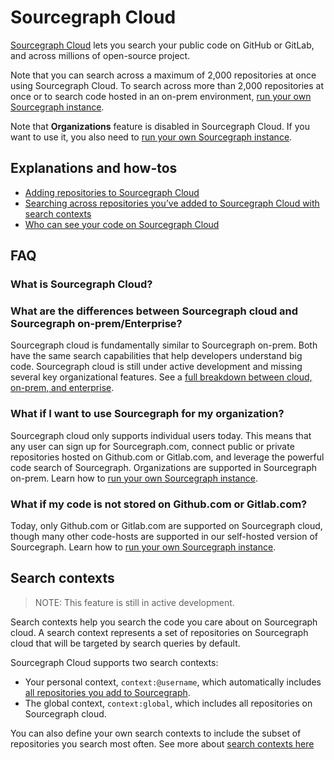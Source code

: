 # Sourcegraph Cloud

[Sourcegraph Cloud](https://sourcegraph.com/search) lets you search your public code on GitHub or GitLab, and across millions of open-source project.

Note that you can search across a maximum of 2,000 repositories at once using Sourcegraph Cloud. To search across more than 2,000 repositories at once or to search code hosted in an on-prem environment, [run your own Sourcegraph instance](../../../admin/install/index.md).

Note that **Organizations** feature is disabled in Sourcegraph Cloud. If you want to use it, you also need to [run your own Sourcegraph instance](../../../admin/install/index.md).


## Explanations and how-tos

- [Adding repositories to Sourcegraph Cloud](../how-to/adding_repositories_to_cloud.md)
- [Searching across repositories you’ve added to Sourcegraph Cloud with search contexts](../how-to/searching_with_search_contexts.md)
- [Who can see your code on Sourcegraph Cloud](./code_visibility_on_sourcegraph_cloud.md)

## FAQ
### What is Sourcegraph Cloud? 

### What are the differences between Sourcegraph cloud and Sourcegraph on-prem/Enterprise? 

Sourcegraph cloud is fundamentally similar to Sourcegraph on-prem. Both have the same search capabilities that help developers understand big code. Sourcegraph cloud is still under active development and missing several key organizational features. See a [full breakdown between cloud, on-prem, and enterprise](../../cloud/cloud_ent_on-prem_comparison.md). 

### What if I want to use Sourcegraph for my organization? 

Sourcegraph cloud only supports individual users today. This means that any user can sign up for Sourcegraph.com, connect public or private repositories hosted on Github.com or Gitlab.com, and leverage the powerful code search of Sourcegraph. Organizations are supported in Sourcegraph on-prem. Learn how to [run your own Sourcegraph instance](../../../admin/install/index.md).

### What if my code is not stored on Github.com or Gitlab.com? 
Today, only Github.com or Gitlab.com are supported on Sourcegraph cloud, though many other code-hosts are supported in our self-hosted version of Sourcegraph. Learn how to [run your own Sourcegraph instance](../../../admin/install/index.md).

## Search contexts

>NOTE: This feature is still in active development.

Search contexts help you search the code you care about on Sourcegraph cloud. A search context represents a set of repositories on Sourcegraph cloud that will be targeted by search queries by default.

Sourcegraph Cloud supports two search contexts: 

- Your personal context, `context:@username`, which automatically includes [all repositories you add to Sourcegraph](../how-to/adding_repositories_to_cloud.md).
- The global context, `context:global`, which includes all repositories on Sourcegraph cloud.

You can also define your own search contexts to include the subset of repositories you search most often. See more about [search contexts here](../how-to/search_contexts.md)
